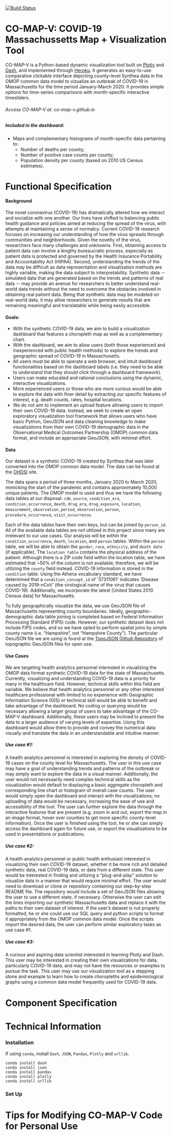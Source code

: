 [![Build Status](https://travis-ci.org/co-map-v/co-map-v.github.io.svg?branch=main)](https://travis-ci.org/co-map-v/co-map-v.github.io)

# CO-MAP-V: COVID-19 Massachussetts Map + Visualization Tool

CO-MAP-V is a Python-based dynamic visualization tool built on [Plotly] and [Dash], and implemented through [Heroku]. It generates an easy-to-use comparative clickable interface depicting county-level Synthea data in the OMOP common data model to vizualize an outbreak of COVID-19 in Massachusetts for the time period January-March 2020. It provides simple options for time-series comparisons with month-specific interactive timesliders. 
###### Access CO-MAP-V at: co-map-v.github.io


##### Included in the dashboard:
- Maps and complementary histograms of month-specific data pertaining to:
    -  Number of deaths per county; 
    -  Number of positive case counts per county; 
    -  Population density per county (based on 2010 US Census estimates).

# Functional Specification

#### Background
The novel coronavirus (COVID-19) has dramatically altered how we interact and socialize with one another. Our lives have shifted to balancing public health guidance and policies aimed at reducing the spread of the virus, with attempts at maintaining a sense of normalcy. Current COVID-19 research focuses on increasing our understanding of how the virus spreads through communities and neighborhoods. Given the novelty of the virus, researchers face many challenges and unknowns. First, obtaining access to patient data can involve a lengthy bureaucratic process, especially as patient data is protected and governed by the Health Insurance Portability and Accountability Act (HIPAA). Second, understanding the trends of the data may be difficult as data representation and visualization methods are highly variable, making the data subject to interpretability. Synthetic data -- simulated data that are generated based on the trends and patterns of real data -- may provide an avenue for researchers to better understand real-world data trends without the need to overcome the obstacles involved in obtaining real patient data. Being that synthetic data may be modeled on real-world data, it may allow researchers to generate results that are remaining meaningful and translatable while being easily accessible.

#### Goals:
- With the synthetic COVID-19 data, we aim to build a visualization dashboard that features a choropleth map as well as a complementary chart.
- With the dashboard, we aim to allow users (both those experienced and inexperienced with public health methods) to explore the trends and geographic spread of COVID-19 in Massachusetts.
- All users must be able to operate a web browser, and intuit dashboard functionalities based on the dashboard labels (i.e. they need to be able to understand that they should click through a dashboard framework). 
- Users can make educated and rational conclusions using the dynamic, interactive visualizations.
- More experienced users or those who are more curious would be able to explore the data with finer detail by extracting our specific features of interest, e.g. death counts, rates, hospital locations.
- We do not aim to implement an upload feature allowing users to import their own COVID-19 data. Instead, we seek to create an open exploratory visualization tool framework that allows users who have basic Python, GeoJSON and data cleaning knowledge to make visualizations from their own COVID-19 demographic data in the Observational Medical Outcomes Partnership (OMOP) common data format, and include an appropriate GeoJSON, with minimal effort. 

#### Data

Our dataset is a synthetic COVID-19 created by Synthea that was later converted into the OMOP common data model. The data can be found at the [OHDSI] site. 

The data spans a period of three months, January 2020 to March 2020, mimicking the start of the pandemic and contains approximately 10,000 unique patients. The OMOP model is used and thus we have the following data tables at our disposal: `cdm_source`, `condition_era`, `condition_occurrence`, `death`, `drug_era`, `drug_exposure`, `location`, `measurement`, `observation_period`, `observation`, `person`, `procedure_occurrence`, `visit_occurrence`. 

Each of the data tables have their own keys, but can be joined by `person_id`. All of the available data tables are not utilized in this project since many are irrelevant to our use cases. Our analysis will be within the `condition_occurrence`, `death`, `location`, and `person` tables. Within the `person` table, we will be able to obtain the `gender`, `race`, `ethnicity`, and `death date` (if applicable). The `location table` contains the physical address of the patient. Although there is a ZIP code field within the location table, we have estimated that ~50% of the column is not available; therefore, we will be utilizing the `county` field instead. COVID-19 information is stored in the `condition` table. Using the Athena vocabulary standard, we have determined that a `condition_concept_id` of '37311061' indicates ‘Disease caused by 2019-nCoV’ (the virological name of the virus that causes COVID-19). Additionally, we incorporate the latest [United States 2010 Census data] for Massachusetts. 

To fully geographically visualize the data, we use GeoJSON file of Massachusetts representing county boundaries. Ideally, geographic-demographic data table joining is completed based on Federal Information Processing Standard (FIPS) code. However, our synthetic dataset does not include FIPS codes, and so we have opted to perform spatial joins by simple county name (i.e. “Hampshire”, not “Hampshire County”). The particular GeoJSON file we are using is found at the [TopoJSON Github Repository] of topographic GeoJSON files for open use. 

#### Use Cases

We are targeting health analytics personnel interested in visualizing the OMOP data format synthetic COVID-19 data for the state of Massachusetts. Currently, visualizing and understanding COVID-19 data is a priority for many in the healthcare field. However, technical skills within this field are variable. We believe that health analytics personnel or any other interested healthcare professional with limited to no experience with Geographic Information Science (GIS) or technical skill would be able to benefit and take advantage of the dashboard. No coding or querying would be necessary allowing a larger group of users to take advantage of the CO-MAP-V dashboard. Additionally, these users may be inclined to present the data to a larger audience of varying levels of expertise. Using this dashboard would allow them to provide and convey the numerical data visually and translate the data in an understandable and intuitive manner. 

##### Use case #1:
A health analytics personnel is interested in exploring the density of COVID-19 cases on the county level for Massachusetts. The user in this use case may have a goal of understanding trends and patterns of the outbreak or may simply want to explore the data in a visual manner. Additionally, the user would not necessarily need complex technical skills as the visualization would default to displaying a basic aggregate choropleth and corresponding line chart or histogram of overall case counts. The user would simply open the dashboard and interact with the visualizations; no uploading of data would be necessary, increasing the ease of use and accessibility of the tool. The user can further explore the data through the interactive features that are present (e.g. zoom in and out, export the map in an image format, hover over counties to get more specific county-level information). Once the user is finished using the tool, he or she can simply access the dashboard again for future use, or export the visualizations to be used in presentations or publications.  

##### Use case #2:
A health analytics personnel or public health enthusiast interested in visualizing their own COVID-19 dataset, whether it be more rich and detailed synthetic data, real COVID-19 data, or data from a different state. This user would be interested in finding and utilizing a “plug-and-play” solution to visualize data in a manner that would require minimal effort. The user would need to download or clone or repository containing our step-by-step README file. The repository would include a set of GeoJSON files allowing the user to use a different state, if necessary. Otherwise the user can edit the lines importing our synthetic Massachusetts data and replace it with the paths to their own dataset of interest. If the user’s dataset is not properly formatted, he or she could use our SQL query and python scripts to format it appropriately from the OMOP common data model. Once the scripts import the desired data, the user can perform similar exploratory tasks as use case #1. 

##### Use case #3:
A curious and aspiring data scientist interested in learning Plotly and Dash. This user may be interested in creating their own visualizations for data, particularly COVID-19 data, and may not have the resources or examples to pursue the task. This user may use our visualization tool as a stepping stone and example to learn how to create choropleths and epidemiological graphs using a common data model frequently used for COVID-19 data. 


# Component Specification


# Technical Information

### Installation

If using `conda`, install `Dash`, `JSON`, `Pandas`, `Plotly` and `urllib`.    
    
    conda install dash
    conda install json
    conda install pandas
    conda install plotly
    conda install urllib

### Set Up



# Tips for Modifying CO-MAP-V Code for Personal Use


[//]: # (Reference Links)

   [Plotly]: <https://www.plotly.com/>
   [Dash]: <https://dash.plotly.com/>
   [OHDSI]: <https://forums.ohdsi.org/t/synthetic-data-with-simulated-covid-outbreak/10256>
   [TopoJSON Github Repository]: <https://www.github.com/deldersveld/topojson/tree/master/countries/us-states>
   [Heroku]: <https://www.heroku.com>
